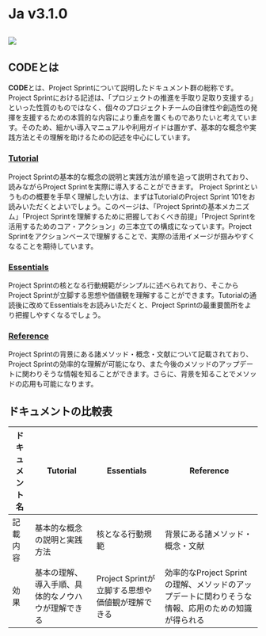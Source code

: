 # Ja v3.1.0

## ![](../images/pjs\_logo.png)

## **CODEとは**

**CODE**とは、Project Sprintについて説明したドキュメント群の総称です。  
Project Sprintにおける記述は、「プロジェクトの推進を手取り足取り支援する」といった性質のものではなく、個々のプロジェクトチームの自律性や創造性の発揮を支援するための本質的な内容により重点を置くものでありたいと考えています。そのため、細かい導入マニュアルや利用ガイドは置かず、基本的な概念や実践方法とその理解を助けるための記述を中心にしています。

### [**Tutorial**](tutorial/)

Project Sprintの基本的な概念の説明と実践方法が順を追って説明されており、読みながらProject Sprintを実際に導入することができます。
Project Sprintというものの概要を手早く理解したい方は、まずはTutorialのProject Sprint 101をお読みいただくとよいでしょう。このページは、「Project Sprintの基本メカニズム」「Project Sprintを理解するために把握しておくべき前提」「Project Sprintを活用するためのコア・アクション」の三本立ての構成になっています。Project Sprintをアクションベースで理解することで、実際の活用イメージが掴みやすくなることを期待しています。

### [**Essentials**](essentials.md)

Project Sprintの核となる行動規範がシンプルに述べられており、そこからProject Sprintが立脚する思想や価値観を理解することができます。Tutorialの通読後に改めてEssentialsをお読みいただくと、Project Sprintの最重要箇所をより把握しやすくなるでしょう。

### [**Reference**](reference.md)

Project Sprintの背景にある諸メソッド・概念・文献について記載されており、Project Sprintの効率的な理解が可能になり、また今後のメソッドのアップデートに関わりそうな情報を知ることができます。さらに、背景を知ることでメソッドの応用も可能になります。

## **ドキュメントの比較表**

| ドキュメント名 | Tutorial                  | Essentials                   | Reference                                             |
| ------- | ------------------------- | ---------------------------- | ----------------------------------------------------- |
| 記載内容    | 基本的な概念の説明と実践方法            | 核となる行動規範                     | 背景にある諸メソッド・概念・文献                                      |
| 効果      | 基本の理解、導入手順、具体的なノウハウが理解できる | Project Sprintが立脚する思想や価値観が理解できる | 効率的なProject Sprintの理解、メソッドのアップデートに関わりそうな情報、応用のための知識が得られる |
